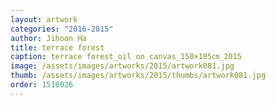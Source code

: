 ```yaml
---
layout: artwork
categories: "2016-2015"
author: Jihoon Ha
title: terrace forest
caption: terrace forest_oil on canvas_150×105㎝_2015
image: /assets/images/artworks/2015/artwork081.jpg
thumb: /assets/images/artworks/2015/thumbs/artwork081.jpg
order: 1516026
---
```

